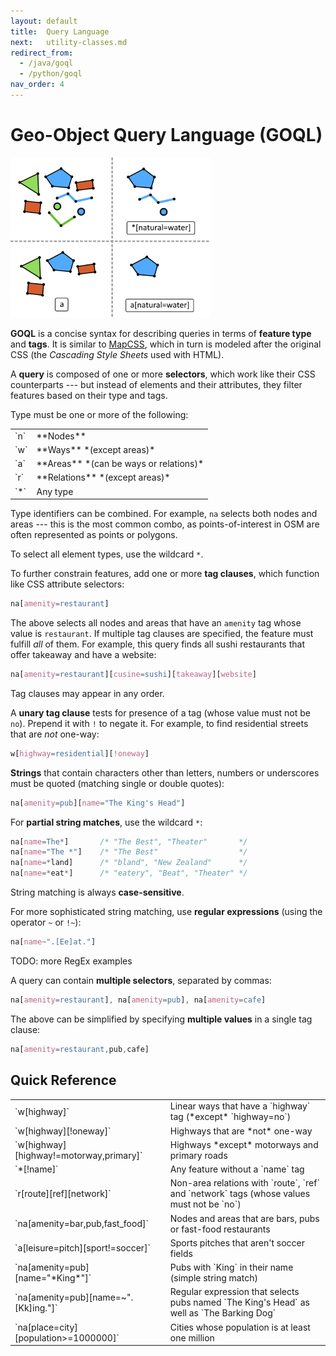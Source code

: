 ```yaml
---
layout: default
title:  Query Language
next:   utility-classes.md
redirect_from: 
  - /java/goql
  - /python/goql
nav_order: 4
---
```


# Geo-Object Query Language (GOQL)

<img class="float" src="/img/query-type-tags.png" width=320>

**GOQL** is a concise syntax for describing queries in terms of **feature type** and **tags**. It is similar to [MapCSS](https://wiki.openstreetmap.org/wiki/MapCSS/0.2), which in turn is modeled after the original CSS (the *Cascading Style Sheets* used with HTML).

A **query** is composed of one or more **selectors**, which work like their CSS counterparts --- but instead of elements and their attributes, they filter features based on their type and tags.

Type must be one or more of the following:

<table>
<tr>
  <td markdown="1">
`n`
  </td>
  <td markdown="1">
**Nodes**
  </td>
</tr>
<tr>
  <td markdown="1">
`w`
  </td>
  <td markdown="1">
**Ways** *(except areas)*
  </td>
</tr>
<tr>
  <td markdown="1">
`a`
  </td>
  <td markdown="1">
**Areas** *(can be ways or relations)*
  </td>
</tr>
<tr>
  <td markdown="1">
`r`
  </td>
  <td markdown="1">
**Relations** *(except areas)*
  </td>
</tr>
<!--
<tr>
  <td markdown="1">
`w+`
  </td>
  <td markdown="1">
Ways (including areas)
  </td>
</tr>
<tr>
  <td markdown="1">
`r+`
  </td>
  <td markdown="1">
Relations (including areas)
  </td>
</tr>
-->
<tr>
  <td markdown="1">
`*`
  </td>
  <td markdown="1">
Any type
  </td>
</tr>
</table>

Type identifiers can be combined. For example, `na` selects both nodes and areas --- this is the most common combo, as points-of-interest in OSM are often represented as points or polygons.

To select all element types, use the wildcard `*`.

To further constrain features, add one or more **tag clauses**, which function like CSS attribute selectors:

```css
na[amenity=restaurant]
```

The above selects all nodes and areas that have an `amenity` tag whose value is `restaurant`. If multiple tag clauses are specified, the feature must fulfill *all* of
them. For example, this query finds all sushi restaurants that offer takeaway and have a website:

```css
na[amenity=restaurant][cusine=sushi][takeaway][website]
```

Tag clauses may appear in any order.

A **unary tag clause** tests for presence of a tag (whose value must not be `no`). Prepend it with `!` to negate it. For example, to find residential streets that are *not* one-way:

```css
w[highway=residential][!oneway]
```

**Strings** that contain characters other than letters, numbers or underscores must be quoted (matching single or double quotes):

```css
na[amenity=pub][name="The King's Head"]
```

For **partial string matches**, use the wildcard `*`:

```css
na[name=The*]       /* "The Best", "Theater"       */
na[name="The *"]    /* "The Best"                  */
na[name=*land]      /* "bland", "New Zealand"      */
na[name=*eat*]      /* "eatery", "Beat", "Theater" */
```

String matching is always **case-sensitive**.

For more sophisticated string matching, use **regular expressions** (using the operator `~` or `!~`):

```css
na[name~".[Ee]at."]      
```

TODO: more RegEx examples


A query can contain **multiple selectors**, separated by commas:

```css
na[amenity=restaurant], na[amenity=pub], na[amenity=cafe]
```

The above can be simplified by specifying **multiple values** in a single tag clause:

```css
na[amenity=restaurant,pub,cafe]
```


## Quick Reference

<table>
<tr>
  <td markdown="1">
`w[highway]`
  </td>
  <td markdown="1">
Linear ways that have a `highway` tag (*except* `highway=no`)
  </td>
</tr>
<tr>
  <td markdown="1">
`w[highway][!oneway]`
  </td>
  <td markdown="1">
Highways that are *not* one-way
  </td>
</tr>
<tr>
  <td markdown="1">
`w[highway][highway!=motorway,primary]`
  </td>
  <td markdown="1">
Highways *except* motorways and primary roads
  </td>
</tr>
<tr>
  <td markdown="1">
`*[!name]`
  </td>
<td markdown="1">
Any feature without a `name` tag
  </td>
</tr>
<tr>
  <td markdown="1">
`r[route][ref][network]`
  </td>
<td markdown="1">
Non-area relations with `route`, `ref` and `network` tags (whose values must not
be `no`)
  </td>
</tr>
<tr>
  <td markdown="1">
`na[amenity=bar,pub,fast_food]`
  </td>
<td markdown="1">
Nodes and areas that are bars, pubs or fast-food restaurants
  </td>
</tr>
<tr>
  <td markdown="1">
`a[leisure=pitch][sport!=soccer]`
  </td>
<td markdown="1">
Sports pitches that aren't soccer fields
  </td>
</tr>
<tr>
  <td markdown="1">
`na[amenity=pub][name="*King*"]`
  </td>
<td markdown="1">
Pubs with `King` in their name (simple string match)
  </td>
</tr>
<tr>
  <td markdown="1">
`na[amenity=pub][name=~".[Kk]ing."]`
  </td>
<td markdown="1">
Regular expression that selects pubs named `The King's Head` as well as `The Barking Dog`
  </td>
</tr>
<tr>
  <td markdown="1">
`na[place=city][population>=1000000]`
  </td>
<td markdown="1">
Cities whose population is at least one million
  </td>
</tr>

</table>